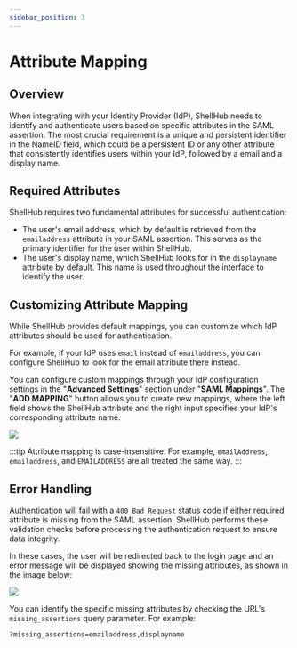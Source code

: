 ```yaml
---
sidebar_position: 3
---
```


# Attribute Mapping

## Overview

When integrating with your Identity Provider (IdP), ShellHub needs to identify
and authenticate users based on specific attributes in the SAML assertion. The
most crucial requirement is a unique and persistent identifier in the NameID
field, which could be a persistent ID or any other attribute that consistently
identifies users within your IdP, followed by a email and a display name.

## Required Attributes

ShellHub requires two fundamental attributes for successful authentication:

- The user's email address, which by default is retrieved from the
  `emailaddress` attribute in your SAML assertion. This serves as the primary
  identifier for the user within ShellHub.
- The user's display name, which ShellHub looks for in the `displayname`
  attribute by default. This name is used throughout the interface to identify
  the user.

## Customizing Attribute Mapping

While ShellHub provides default mappings, you can customize which IdP
attributes should be used for authentication.

For example, if your IdP uses `email` instead of `emailaddress`, you can
configure ShellHub to look for the email attribute there instead.

You can configure custom mappings through your IdP configuration settings in
the "**Advanced Settings**" section under "**SAML Mappings**". The "**ADD
MAPPING**" button allows you to create new mappings, where the left field shows
the ShellHub attribute and the right input specifies your IdP's corresponding
attribute name.


![](/img/sso/mappings-settings.png)

:::tip
Attribute mapping is case-insensitive. For example, `emailAddress`,
`emailaddress`, and `EMAILADDRESS` are all treated the same way.
:::

## Error Handling

Authentication will fail with a `400 Bad Request` status code if either
required attribute is missing from the SAML assertion. ShellHub performs these
validation checks before processing the authentication request to ensure data
integrity.

In these cases, the user will be redirected back to the login page and an error
message will be displayed showing the missing attributes, as shown in the image
below:

![](/img/sso/missing-assertions.png)

You can identify the specific missing attributes by checking the URL's
`missing_assertions` query parameter. For example:

```
?missing_assertions=emailaddress,displayname
```

